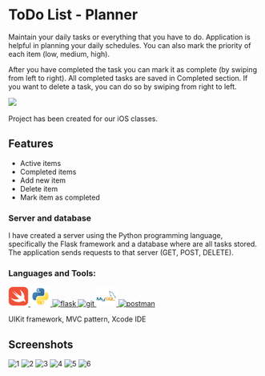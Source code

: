 # ToDo List - Planner

Maintain your daily tasks or everything that you have to do. Application is helpful in planning your daily schedules.
You can also mark the priority of each item (low, medium, high).

After you have completed the task you can mark it as complete (by swiping from left to right). All completed tasks are saved in Completed section.
If you want to delete a task, you can do so by swiping from right to left.

<a href="https://apps.apple.com/rs/app/todo-list-planner/id1620030818"><img src="https://i.ibb.co/GttYVpZ/appstore.png"></img></a>

Project has been created for our iOS classes.

## Features
- Active items
- Completed items
- Add new item
- Delete item
- Mark item as completed

### Server and database
I have created a server using the Python programming language, specifically the Flask framework and a database where are all tasks stored. 
The application sends requests to that server (GET, POST, DELETE).

<h3 align="left">Languages and Tools:</h3>
<p align="left"> 
  <a href="https://developer.apple.com/swift/" target="_blank" rel="noreferrer"> <img src="https://raw.githubusercontent.com/devicons/devicon/master/icons/swift/swift-original.svg" alt="swift" width="40" height="40"/> </a>
  <a href="https://www.python.org" target="_blank" rel="noreferrer"> <img src="https://raw.githubusercontent.com/devicons/devicon/master/icons/python/python-original.svg" alt="python" width="40" height="40"/> </a> 
  <a href="https://flask.palletsprojects.com/" target="_blank" rel="noreferrer"> <img src="https://www.vectorlogo.zone/logos/pocoo_flask/pocoo_flask-icon.svg" alt="flask" width="40" height="40"/> </a> 
  <a href="https://git-scm.com/" target="_blank" rel="noreferrer"> <img src="https://www.vectorlogo.zone/logos/git-scm/git-scm-icon.svg" alt="git" width="40" height="40"/> </a> 
  <a href="https://www.mysql.com/" target="_blank" rel="noreferrer"> <img src="https://raw.githubusercontent.com/devicons/devicon/master/icons/mysql/mysql-original-wordmark.svg" alt="mysql" width="40" height="40"/> </a> 
  <a href="https://postman.com" target="_blank" rel="noreferrer"> <img src="https://www.vectorlogo.zone/logos/getpostman/getpostman-icon.svg" alt="postman" width="40" height="40"/> </a> 

UIKit framework, MVC pattern, Xcode IDE
  
## Screenshots
![1](https://user-images.githubusercontent.com/86428327/173867613-1425eab7-9274-469a-9c1d-1a43f501007b.PNG)
![2](https://user-images.githubusercontent.com/86428327/173867630-69f78301-4d75-4360-a36a-f0695e0cacde.PNG)
![3](https://user-images.githubusercontent.com/86428327/173867646-f6e41775-8f69-4945-8be3-9bcf523c0b7c.PNG)
![4](https://user-images.githubusercontent.com/86428327/173867671-7dcf5527-9d46-421e-924f-3bc4187f3faf.PNG)
![5](https://user-images.githubusercontent.com/86428327/173868146-bde519aa-d521-4b62-b67d-1da4c921638a.PNG)
![6](https://user-images.githubusercontent.com/86428327/173868166-35ae71fe-d8fc-40bf-a0cc-ab47d60c7533.PNG)
